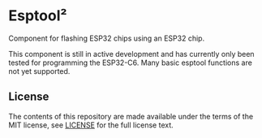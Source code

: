 # Esptool²

Component for flashing ESP32 chips using an ESP32 chip.

This component is still in active development and has currently only been tested for programming the ESP32-C6. Many basic esptool functions are not yet supported.

## License

The contents of this repository are made available under the terms of the MIT license, see [LICENSE](LICENSE) for the full license text.
